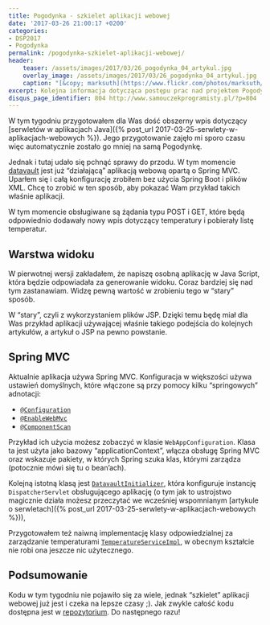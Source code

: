 ```yaml
---
title: Pogodynka - szkielet aplikacji webowej
date: '2017-03-26 21:00:17 +0200'
categories:
- DSP2017
- Pogodynka
permalink: /pogodynka-szkielet-aplikacji-webowej/
header:
    teaser: /assets/images/2017/03/26_pogodynka_04_artykul.jpg
    overlay_image: /assets/images/2017/03/26_pogodynka_04_artykul.jpg
    caption: "[&copy; marksuth](https://www.flickr.com/photos/marksuth/8768228386/sizes/l)"
excerpt: Kolejna informacja dotycząca postępu prac nad projektem Pogodynka. Dzisiaj trochę o Spring MVC i przykładowej konfiguracji, zapraszam do lektury.
disqus_page_identifier: 804 http://www.samouczekprogramisty.pl/?p=804
---
```


W tym tygodniu przygotowałem dla Was dość obszerny wpis dotyczący [serwletów w aplikacjach Java]({% post_url 2017-03-25-serwlety-w-aplikacjach-webowych %}). Jego przygotowanie zajęło mi sporo czasu więc automatycznie zostało go mniej na samą Pogodynkę.

Jednak i tutaj udało się pchnąć sprawy do przodu. W tym momencie [datavault](https://github.com/SamouczekProgramisty/Pogodynka/tree/master/datavault) jest już “działającą” aplikacją webową opartą o Spring MVC. Uparłem się i całą konfigurację zrobiłem bez użycia Spring Boot i plików XML. Chcę to zrobić w ten sposób, aby pokazać Wam przykład takich właśnie aplikacji.

W tym momencie obsługiwane są żądania typu POST i GET, które będą odpowiednio dodawały nowy wpis dotyczący temperatury i pobierały listę temperatur.

## Warstwa widoku

W pierwotnej wersji zakładałem, że napiszę osobną aplikację w Java Script, która będzie odpowiadała za generowanie widoku. Coraz bardziej się nad tym zastanawiam. Widzę pewną wartość w zrobieniu tego w “stary” sposób.

W “stary”, czyli z wykorzystaniem plików JSP. Dzięki temu będę miał dla Was przykład aplikacji używającej właśnie takiego podejścia do kolejnych artykułów, a artykuł o JSP na pewno powstanie.

## Spring MVC

Aktualnie aplikacja używa Spring MVC. Konfiguracja w większości używa ustawień domyślnych, które włączone są przy pomocy kilku “springowych” adnotacji:
- [`@Configuration`](http://docs.spring.io/spring/docs/current/javadoc-api/org/springframework/context/annotation/Configuration.html)
- [`@EnableWebMvc`](http://docs.spring.io/spring/docs/current/javadoc-api/org/springframework/web/servlet/config/annotation/EnableWebMvc.html)
- [`@ComponentScan`](http://docs.spring.io/spring/docs/current/javadoc-api/org/springframework/context/annotation/ComponentScan.html)

Przykład ich użycia możesz zobaczyć w klasie `WebAppConfiguration`. Klasa ta jest użyta jako bazowy “applicationContext”, włącza obsługę Spring MVC oraz wskazuje pakiety, w których Spring szuka klas, którymi zarządza (potocznie mówi się tu o bean’ach).

Kolejną istotną klasą jest [`DatavaultInitializer`](https://github.com/SamouczekProgramisty/Pogodynka/blob/master/datavault/src/main/java/pl/samouczekprogramisty/pogodynka/datavault/configuration/DatavaultInitializer.java), która konfiguruje instancję `DispatcherServlet` obsługującego aplikację (o tym jak to ustrojstwo magicznie działa możesz przeczytać we wcześniej wspomnianym [artykule o serwletach]({% post_url 2017-03-25-serwlety-w-aplikacjach-webowych %})),

Przygotowałem też naiwną implementację klasy odpowiedzialnej za zarządzanie temperaturami [`TemperatureServiceImpl`](https://github.com/SamouczekProgramisty/Pogodynka/blob/master/datavault/src/main/java/pl/samouczekprogramisty/pogodynka/datavault/TemperatureServiceImpl.java), w obecnym kształcie nie robi ona jeszcze nic użytecznego.

## Podsumowanie

Kodu w tym tygodniu nie pojawiło się za wiele, jednak “szkielet” aplikacji webowej już jest i czeka na lepsze czasy ;). Jak zwykle całość kodu dostępna jest w [repozytorium](https://github.com/SamouczekProgramisty/Pogodynka). Do następnego razu!
